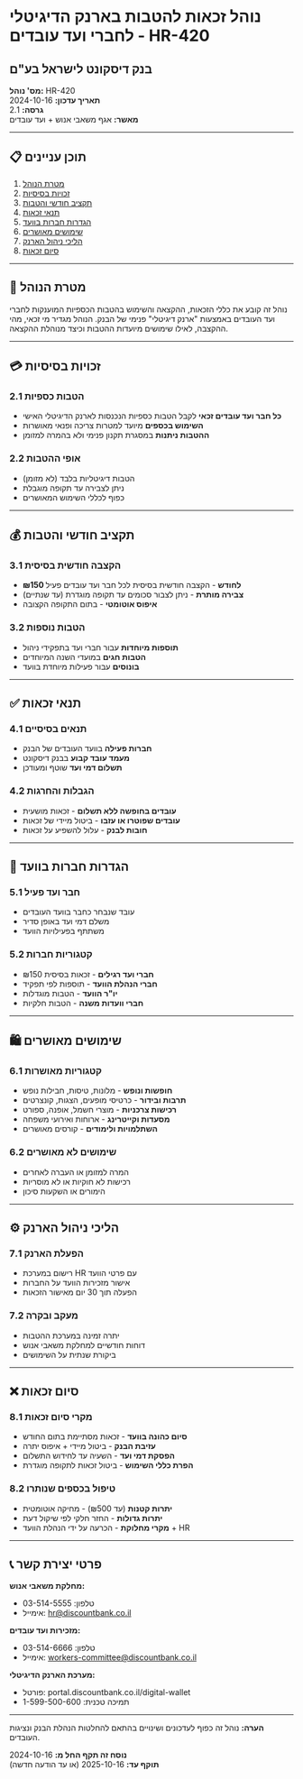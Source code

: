 # נוהל זכאות להטבות בארנק הדיגיטלי לחברי ועד עובדים - HR-420
## בנק דיסקונט לישראל בע"ם

**מס' נוהל:** HR-420  
**תאריך עדכון:** 2024-10-16  
**גרסה:** 2.1  
**מאשר:** אגף משאבי אנוש + ועד עובדים  

---

## 📋 **תוכן עניינים**

1. [מטרת הנוהל](#מטרת-הנוהל)
2. [זכויות בסיסיות](#זכויות-בסיסיות)
3. [תקציב חודשי והטבות](#תקציב-חודשי-והטבות)
4. [תנאי זכאות](#תנאי-זכאות)
5. [הגדרות חברות בוועד](#הגדרות-חברות-בוועד)
6. [שימושים מאושרים](#שימושים-מאושרים)
7. [הליכי ניהול הארנק](#הליכי-ניהול-הארנק)
8. [סיום זכאות](#סיום-זכאות)

---

## 🎯 **מטרת הנוהל**

נוהל זה קובע את כללי הזכאות, ההקצאה והשימוש בהטבות הכספיות המוענקות לחברי ועד העובדים באמצעות "ארנק דיגיטלי" פנימי של הבנק. הנוהל מגדיר מי זכאי, מהי ההקצבה, לאילו שימושים מיועדות ההטבות וכיצד מנוהלת ההקצאה.

---

## 💳 **זכויות בסיסיות**

### 2.1 הטבות כספיות
- **כל חבר ועד עובדים זכאי** לקבל הטבות כספיות הנכנסות לארנק הדיגיטלי האישי
- **השימוש בכספים** מיועד למטרות צריכה ופנאי מאושרות
- **ההטבות ניתנות** במסגרת תקנון פנימי ולא בהמרה למזומן

### 2.2 אופי ההטבות  
- הטבות דיגיטליות בלבד (לא מזומן)
- ניתן לצבירה עד תקופה מוגבלת
- כפוף לכללי השימוש המאושרים

---

## 💰 **תקציב חודשי והטבות**

### 3.1 הקצבה חודשית בסיסית
- **₪150 לחודש** - הקצבה חודשית בסיסית לכל חבר ועד עובדים פעיל
- **צבירה מותרת** - ניתן לצבור סכומים עד תקופה מוגדרת (עד שנתיים)
- **איפוס אוטומטי** - בתום התקופה הקצובה

### 3.2 הטבות נוספות
- **תוספות מיוחדות** עבור חברי ועד בתפקידי ניהול
- **הטבות חגים** במועדי השנה המיוחדים  
- **בונוסים** עבור פעילות מיוחדת בוועד

---

## ✅ **תנאי זכאות**

### 4.1 תנאים בסיסיים
- **חברות פעילה** בוועד העובדים של הבנק
- **מעמד עובד קבוע** בבנק דיסקונט
- **תשלום דמי ועד** שוטף ומעודכן

### 4.2 הגבלות והחרגות
- **עובדים בחופשה ללא תשלום** - זכאות מושעית
- **עובדים שפוטרו או עזבו** - ביטול מיידי של זכאות
- **חובות לבנק** - עלול להשפיע על זכאות

---

## 👥 **הגדרות חברות בוועד**

### 5.1 חבר ועד פעיל
- עובד שנבחר כחבר בוועד העובדים
- משלם דמי ועד באופן סדיר
- משתתף בפעילויות הוועד

### 5.2 קטגוריות חברות
- **חברי ועד רגילים** - זכאות בסיסית ₪150
- **חברי הנהלת הוועד** - תוספות לפי תפקיד
- **יו"ר הוועד** - הטבות מוגדלות
- **חברי וועדות משנה** - הטבות חלקיות

---

## 🛍️ **שימושים מאושרים**

### 6.1 קטגוריות מאושרות
- **חופשות ונופש** - מלונות, טיסות, חבילות נופש
- **תרבות ובידור** - כרטיסי מופעים, הצגות, קונצרטים  
- **רכישות צרכניות** - מוצרי חשמל, אופנה, ספורט
- **מסעדות וקייטרינג** - ארוחות ואירועי משפחה
- **השתלמויות ולימודים** - קורסים מאושרים

### 6.2 שימושים לא מאושרים
- המרה למזומן או העברה לאחרים
- רכישות לא חוקיות או לא מוסריות
- הימורים או השקעות סיכון

---

## ⚙️ **הליכי ניהול הארנק**

### 7.1 הפעלת הארנק
- רישום במערכת HR עם פרטי הוועד
- אישור מזכירות הוועד על החברות
- הפעלה תוך 30 יום מאישור הזכאות

### 7.2 מעקב ובקרה
- יתרה זמינה במערכת ההטבות
- דוחות חודשיים למחלקת משאבי אנוש
- ביקורת שנתית על השימושים

---

## ❌ **סיום זכאות**

### 8.1 מקרי סיום זכאות
- **סיום כהונה בוועד** - זכאות מסתיימת בתום החודש
- **עזיבת הבנק** - ביטול מיידי + איפוס יתרה
- **הפסקת דמי ועד** - השעיה עד לחידוש התשלום
- **הפרת כללי השימוש** - ביטול זכאות לתקופה מוגדרת

### 8.2 טיפול בכספים שנותרו
- **יתרות קטנות** (עד ₪500) - מחיקה אוטומטית
- **יתרות גדולות** - החזר חלקי לפי שיקול דעת
- **מקרי מחלוקת** - הכרעה על ידי הנהלת הוועד + HR

---

## 📞 **פרטי יצירת קשר**

**מחלקת משאבי אנוש:**
- טלפון: 03-514-5555
- אימייל: hr@discountbank.co.il

**מזכירות ועד עובדים:**
- טלפון: 03-514-6666  
- אימייל: workers-committee@discountbank.co.il

**מערכת הארנק הדיגיטלי:**
- פורטל: portal.discountbank.co.il/digital-wallet
- תמיכה טכנית: 1-599-500-600

---

**הערה:** נוהל זה כפוף לעדכונים ושינויים בהתאם להחלטות הנהלת הבנק ונציגות העובדים.

**נוסח זה תקף החל מ:** 2024-10-16  
**תוקף עד:** 2025-10-16 (או עד הודעה חדשה)